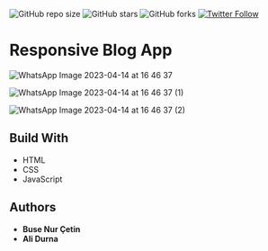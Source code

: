 ![GitHub repo size](https://img.shields.io/github/repo-size/busenurcetin/Responsive-Blog-App)
![GitHub stars](https://img.shields.io/github/stars/busenurcetin/Responsive-Blog-App?style=social)
![GitHub forks](https://img.shields.io/github/forks/busenurcetin/Responsive-Blog-App?style=social)
[![Twitter Follow](https://img.shields.io/twitter/follow/busenurcetin16?style=social)](https://twitter.com/intent/follow?screen_name=busenurcetin16)

# Responsive Blog App

![WhatsApp Image 2023-04-14 at 16 46 37](https://user-images.githubusercontent.com/110244548/232061162-68f8a7f6-2cca-4be8-829f-35b8254a40de.jpeg)

![WhatsApp Image 2023-04-14 at 16 46 37 (1)](https://user-images.githubusercontent.com/110244548/232061178-b1e3ddff-b838-482d-85f4-35c80fb80844.jpeg)

![WhatsApp Image 2023-04-14 at 16 46 37 (2)](https://user-images.githubusercontent.com/110244548/232061187-0cabe010-cd02-4931-a8df-328ebe5cffb5.jpeg)

## Build With
* HTML
* CSS
* JavaScript

## Authors

* **Buse Nur Çetin**
* **Ali Durna**
